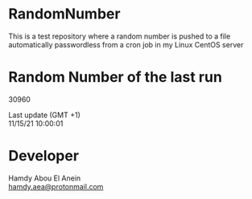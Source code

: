 # RandomNumber    
This is a test repository where a random number is pushed to a file automatically passwordless from a cron job in my Linux CentOS server    
# Random Number of the last run   
30960
      
Last update (GMT +1)    
11/15/21 10:00:01
# Developer    
Hamdy Abou El Anein   
hamdy.aea@protonmail.com
